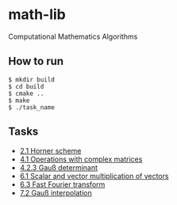 # math-lib
Computational Mathematics Algorithms

## How to run
```shell
$ mkdir build
$ cd build
$ cmake ..
$ make
$ ./task_name
```

## Tasks
* [2.1 Horner scheme](./horner_scheme)
* [4.1 Operations with complex matrices](./complex_matrices)
* [4.2.3 Gauß determinant](./gauss_determinant)
* [6.1 Scalar and vector multiplication of vectors](./vector_multiplication) 
* [6.3 Fast Fourier transform](./fourier_transform) 
* [7.2 Gauß interpolation](./Gauß-interpolation)
